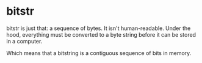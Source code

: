 # bitstr

bitstr is just that: a sequence of bytes. It isn't human-readable. Under the hood, everything must be converted to a byte string before it can be stored in a computer.

Which means that a bitstring is a contiguous sequence of bits in memory.